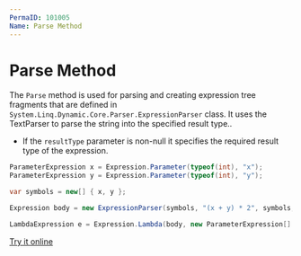 ```yaml
---
PermaID: 101005
Name: Parse Method
---
```


# Parse Method

The `Parse` method is used for parsing and creating expression tree fragments that are defined in `System.Linq.Dynamic.Core.Parser.ExpressionParser` class. It uses the TextParser to parse the string into the specified result type.. 
 - If the `resultType` parameter is non-null it specifies the required result type of the expression. 

```csharp
ParameterExpression x = Expression.Parameter(typeof(int), "x");
ParameterExpression y = Expression.Parameter(typeof(int), "y");

var symbols = new[] { x, y };

Expression body = new ExpressionParser(symbols, "(x + y) * 2", symbols, new ParsingConfig()).Parse(typeof(int));

LambdaExpression e = Expression.Lambda(body, new ParameterExpression[] { x, y });
```

[Try it online](https://dotnetfiddle.net/c8wsu2)


